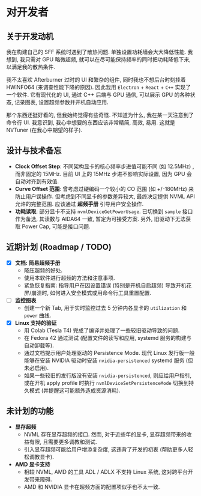 # 对开发者

## 关于开发动机

我在构建自己的 SFF 系统时遇到了散热问题. 单独设置功耗墙会大大降低性能. 我想到, 我只需对 GPU 略微超频, 就可以在尽可能保持频率的同时把功耗降低下来, 以满足我的散热条件.

我不太喜欢 Afterburner 过时的 UI 和繁杂的组件, 同时我也不想后台时刻挂着 HWiNFO64 (来调查性能下降的原因). 因此我用 `Electron` + `React` + `C++` 实现了一个软件. 它有现代化的 UI, 通过 C++ 后端与 GPU 通信, 可以展示 GPU 的各种状态, 记录图表, 设置超频参数并开机自动应用.

那个东西还挺好看的, 但我始终觉得有些奇怪. 不知道为什么, 我在某一天注意到了命令行 UI. 我意识到, 我心中想要的东西应该非常精简, 高效, 易用. 这就是 NVTuner (在我心中期望的样子).

## 设计与技术备忘

- **Clock Offset Step**: 不同架构显卡的核心频率步进值可能不同 (如 12.5MHz) , 而非固定的 15MHz. 目前 UI 上的 15MHz 步进不影响实际设置, 因为 GPU 会自动对齐到有效值.
- **Curve Offset 范围**: 曾考虑过硬编码一个较小的 CO 范围 (如 +/-180MHz) 来防止用户误操作. 但考虑到不同显卡的参数差异较大, 最终决定提供 NVML API 允许的完整范围. 应该通过 **超频手册** 引导用户安全操作.
- **功耗读取**: 部分显卡不支持 `nvmlDeviceGetPowerUsage`. 已切换到 `sample` 接口作为备选, 其读数与 AIDA64 一致, 暂定为可接受方案. 另外, 旧驱动下无法获取 Power Cap, 可能是接口问题.

## 近期计划 (Roadmap / TODO)

- [x] **文档: 简易超频手册**
  - 降压超频的好处.
  - 使用本软件进行超频的方法和注意事项.
  - 紧急恢复指南: 指导用户在因设置错误 (特别是开机自启超频) 导致开机花屏/崩溃时, 如何进入安全模式或用命令行工具重置配置.
- [ ] **监控图表**
  - 创建一个新 Tab, 用于实时监控过去 5 分钟内各显卡的 `utilization` 和 `power` 曲线.
- [x] **Linux 支持的验证**
  - 用 Colab (Tesla T4) 完成了编译并处理了一些较旧驱动导致的问题.
  - 在 Fedora 42 通过测试 (配置文件的读写和应用, systemd 服务的构建与自动卸载等).
  - 通过文档提示用户处理驱动的 Persistence Mode. 现代 Linux 发行版一般能够在安装 NVIDIA 驱动时安装 `nvidia-persistenced` systemd 服务 (但未必启用).
  - 如果一些较旧的发行版没有安装 `nvidia-persistenced`, 则应给用户指引, 或在开机 apply profile 时执行 `nvmlDeviceSetPersistenceMode` 切换到持久模式 (并提醒这可能额外造成资源消耗).

## 未计划的功能

- **显存超频**
  - NVML 存在显存超频的接口. 然而, 对于近些年的显卡, 显存超频带来的收益有限, 且需要更多调教和测试.
  - 引入显存超频可能给用户增添复杂度, 这违背了开发的初衷 (帮助更多人轻松调教显卡).
- **AMD 显卡支持**
  - 相较 NVML, AMD 的工具 ADL / ADLX 不支持 Linux 系统, 这对跨平台开发带来障碍.
  - AMD 和 NVIDIA 显卡在超频方面的配置项似乎也不太一致.
